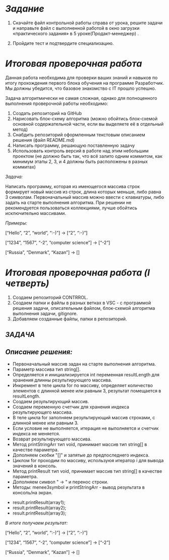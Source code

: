 # *Задание*

1. Скачайте файл контрольной работы справа от урока, решите задачи и направьте файл с выполненной работой в окно загрузки «практического задания» в 5 уроке(Продакт-менеджер) .

2. Пройдите тест и подтвердите специализацию.

# *Итоговая проверочная работа*

Данная работа необходима для проверки ваших знаний и навыков по итогу прохождения первого блока обучения на программе Разработчик. Мы должны убедится, что базовое знакомство с IT прошло успешно.

Задача алгоритмически не самая сложная, однако для полноценного выполнения проверочной работы необходимо:

1. Создать репозиторий на GitHub
2. Нарисовать блок-схему алгоритма (можно обойтись блок-схемой основной содержательной части, если вы выделяете её в отдельный метод)
3. Снабдить репозиторий оформленным текстовым описанием решения (файл README.md)
4. Написать программу, решающую поставленную задачу
5. Использовать контроль версий в работе над этим небольшим проектом (не должно быть так, что всё залито одним коммитом, как минимум этапы 2, 3, и 4 должны быть расположены в разных коммитах)

*Задача:* 

Написать программу, которая из имеющегося массива строк формирует новый массив из строк, длина которых меньше, либо равна 3 символам. Первоначальный массив можно ввести с клавиатуры, либо задать на старте выполнения алгоритма. При решении не рекомендуется пользоваться коллекциями, лучше обойтись исключительно массивами.

*Примеры:*

[“Hello”, “2”, “world”, “:-)”] → [“2”, “:-)”]

[“1234”, “1567”, “-2”, “computer science”] → [“-2”]

[“Russia”, “Denmark”, “Kazan”] → []




# *Итоговая проверочная работа (I четверть)*

1. Создаем репозиторий CONTRROL.
2. Создаем папки и файлы в разных ветках в VSC - с программой решения задачи, описательным файлом, блок-схемой алгоритма выполнения задачи, gitignore.
3. Добавляем созданные файлы, папки в репозиторий.

## *ЗАДАЧА*
## *Описание решения:*
*  Первоначальный массив задан на старте выполнения алгоритма.
* Параметр массива тип string[].
* Определяется и инициализируется int переменная resultLength для хранения длинны результирующего массива.
* Инкремент в теле цикла for по массиву, определяет количество элементов с длинной менее или равным 3, результат помещается в resultLength.
* Создаем результирующий массив.
* Создаем переменную счетчик для хранения индекса результирующего массива.
* В теле цикла for заполняем результирующий массив строками, с длинной менее или равным 3.
* Если условие не выполняется, итерация не выполняется и счетчик индекса не меняется.
* Возврат результирующего массива.
* Метод printStringArr тип void, принимает массив тип string[] в качестве параметра.
* Дополняем скобки "[]" и запятые до предпоследнего индекса.
* Циклом for проходим по массиву, используюя итератор i для вывода значений в консоль.
* Метод printResult тип void, принимает массив тип string[] в качестве параметра.
* Дополняем символ "   →  " и перенос строки.
* Методы: menee3symbol и printStringArr - вывод результата в консоль/на экран.
- result.printResult(array1);
- result.printResult(array2);
- result.printResult(array3);

*В итоге получаем результат:*

[“Hello”, “2”, “world”, “:-)”]  →  [“2”, “:-)”]

[“1234”, “1567”, “-2”, “computer science”]  →  [“-2”]

[“Russia”, “Denmark”, “Kazan”]  →  []

